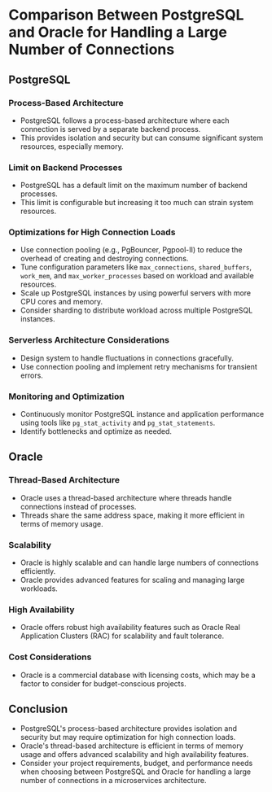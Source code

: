 # Comparison Between PostgreSQL and Oracle for Handling a Large Number of Connections

## PostgreSQL

### Process-Based Architecture

- PostgreSQL follows a process-based architecture where each connection is served by a separate backend process.
- This provides isolation and security but can consume significant system resources, especially memory.

### Limit on Backend Processes

- PostgreSQL has a default limit on the maximum number of backend processes.
- This limit is configurable but increasing it too much can strain system resources.

### Optimizations for High Connection Loads

- Use connection pooling (e.g., PgBouncer, Pgpool-II) to reduce the overhead of creating and destroying connections.
- Tune configuration parameters like `max_connections`, `shared_buffers`, `work_mem`, and `max_worker_processes` based on workload and available resources.
- Scale up PostgreSQL instances by using powerful servers with more CPU cores and memory.
- Consider sharding to distribute workload across multiple PostgreSQL instances.

### Serverless Architecture Considerations

- Design system to handle fluctuations in connections gracefully.
- Use connection pooling and implement retry mechanisms for transient errors.

### Monitoring and Optimization

- Continuously monitor PostgreSQL instance and application performance using tools like `pg_stat_activity` and `pg_stat_statements`.
- Identify bottlenecks and optimize as needed.

## Oracle

### Thread-Based Architecture

- Oracle uses a thread-based architecture where threads handle connections instead of processes.
- Threads share the same address space, making it more efficient in terms of memory usage.

### Scalability

- Oracle is highly scalable and can handle large numbers of connections efficiently.
- Oracle provides advanced features for scaling and managing large workloads.

### High Availability

- Oracle offers robust high availability features such as Oracle Real Application Clusters (RAC) for scalability and fault tolerance.

### Cost Considerations

- Oracle is a commercial database with licensing costs, which may be a factor to consider for budget-conscious projects.

## Conclusion

- PostgreSQL's process-based architecture provides isolation and security but may require optimization for high connection loads.
- Oracle's thread-based architecture is efficient in terms of memory usage and offers advanced scalability and high availability features.
- Consider your project requirements, budget, and performance needs when choosing between PostgreSQL and Oracle for handling a large number of connections in a microservices architecture.
